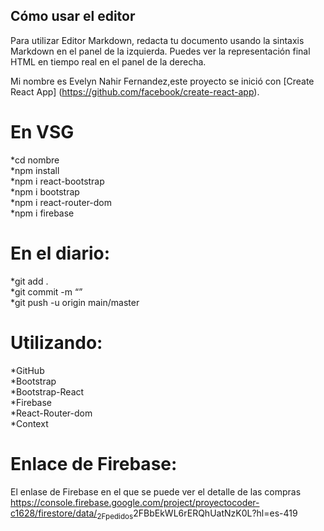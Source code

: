 <h2 class="code-line" data-line-start=2 data-line-end=3 ><a id="Cmo_usar_el_editor_2"></a>Cómo usar el editor</h2>
<p class="has-line-data" data-line-start="4" data-line-end="5">Para utilizar Editor Markdown, redacta tu documento usando la sintaxis Markdown en el panel de la izquierda. Puedes ver la representación final HTML en tiempo real en el panel de la derecha.</p>
<p class="has-line-data" data-line-start="7" data-line-end="8">Mi nombre es Evelyn Nahir Fernandez,este proyecto se inició con [Create React App] (<a href="https://github.com/facebook/create-react-app">https://github.com/facebook/create-react-app</a>).</p>
<h1 class="code-line" data-line-start=9 data-line-end=10 ><a id="En_VSG_9"></a>En VSG</h1>
<p class="has-line-data" data-line-start="11" data-line-end="17">*cd nombre<br>
*npm install<br>
*npm i react-bootstrap<br>
*npm i bootstrap<br>
*npm i react-router-dom<br>
*npm i firebase</p>
<h1 class="code-line" data-line-start=18 data-line-end=19 ><a id="En_el_diario_18"></a>En el diario:</h1>
<p class="has-line-data" data-line-start="19" data-line-end="22">*git add .<br>
*git commit -m “”<br>
*git push -u origin main/master</p>
<h1 class="code-line" data-line-start=23 data-line-end=24 ><a id="Utilizando_23"></a>Utilizando:</h1>
<p class="has-line-data" data-line-start="24" data-line-end="30">*GitHub<br>
*Bootstrap<br>
*Bootstrap-React<br>
*Firebase<br>
*React-Router-dom<br>
*Context</p>
<h1 class="code-line" data-line-start=31 data-line-end=32 ><a id="Enlace_de_Firebase_31"></a>Enlace de Firebase:</h1>
<p class="has-line-data" data-line-start="32" data-line-end="34">El enlase de Firebase en el que se puede ver el detalle de las compras<br>
<a href="https://console.firebase.google.com/project/proyectocoder-c1628/firestore/data/">https://console.firebase.google.com/project/proyectocoder-c1628/firestore/data/</a><sub>2Fpedidos</sub>2FBbEkWL6rERQhUatNzK0L?hl=es-419</p>
